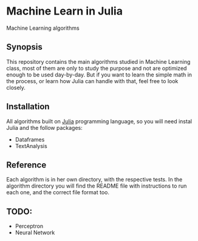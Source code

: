 # Machine Learn in Julia
Machine Learning algorithms

## Synopsis

This repository contains the main algorithms studied in Machine Learning class, most of them are only to study the purpose and not are optimized enough to be used day-by-day. But if you want to learn the simple math in the process, or learn how Julia can handle with that, feel free to look closely.

## Installation

All algorithms built on [Julia](http://julialang.org/) programming language, so you will need instal Julia and the follow packages:
- Dataframes
- TextAnalysis

## Reference

Each algorithm is in her own directory, with the respective tests. In the algorithm directory you will find the README file with instructions to run each one, and the correct file format too. 

## TODO:
 - Perceptron
 - Neural Network
